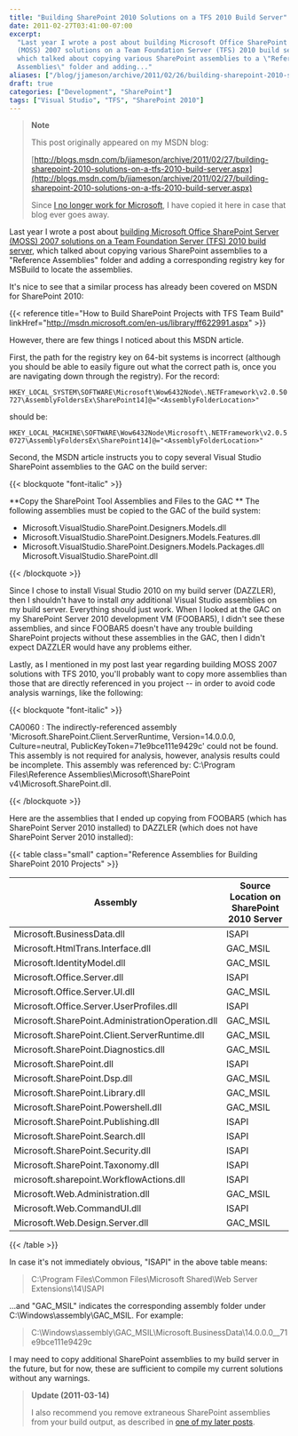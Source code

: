 ```yaml
---
title: "Building SharePoint 2010 Solutions on a TFS 2010 Build Server"
date: 2011-02-27T03:41:00-07:00
excerpt:
  "Last year I wrote a post about building Microsoft Office SharePoint Server
  (MOSS) 2007 solutions on a Team Foundation Server (TFS) 2010 build server ,
  which talked about copying various SharePoint assemblies to a \"Reference
  Assemblies\" folder and adding..."
aliases: ["/blog/jjameson/archive/2011/02/26/building-sharepoint-2010-solutions-on-a-tfs-2010-build-server.aspx", "/blog/jjameson/archive/2011/02/27/building-sharepoint-2010-solutions-on-a-tfs-2010-build-server.aspx"]
draft: true
categories: ["Development", "SharePoint"]
tags: ["Visual Studio", "TFS", "SharePoint 2010"]
---
```


> **Note**
>
> This post originally appeared on my MSDN blog:
>
> [http://blogs.msdn.com/b/jjameson/archive/2011/02/27/building-sharepoint-2010-solutions-on-a-tfs-2010-build-server.aspx](http://blogs.msdn.com/b/jjameson/archive/2011/02/27/building-sharepoint-2010-solutions-on-a-tfs-2010-build-server.aspx)
>
> Since
> [I no longer work for Microsoft](/blog/jjameson/2011/09/02/last-day-with-microsoft),
> I have copied it here in case that blog ever goes away.

Last year I wrote a post about
[building Microsoft Office SharePoint Server (MOSS) 2007 solutions on a Team Foundation Server (TFS) 2010 build server](/blog/jjameson/2010/05/05/building-moss-2007-solutions-on-a-tfs-2010-build-server),
which talked about copying various SharePoint assemblies to a "Reference
Assemblies" folder and adding a corresponding registry key for MSBuild to locate
the assemblies.

It's nice to see that a similar process has already been covered on MSDN for
SharePoint 2010:

{{< reference title="How to Build SharePoint Projects with TFS Team Build"
linkHref="http://msdn.microsoft.com/en-us/library/ff622991.aspx" >}}

However, there are few things I noticed about this MSDN article.

First, the path for the registry key on 64-bit systems is incorrect (although
you should be able to easily figure out what the correct path is, once you are
navigating down through the registry). For the record:

`HKEY_LOCAL_SYSTEM\SOFTWARE\Microsoft\Wow6432Node\.NETFramework\v2.0.50727\AssemblyFoldersEx\SharePoint14]@="<AssemblyFolderLocation>"`

should be:

`HKEY_LOCAL_MACHINE\SOFTWARE\Wow6432Node\Microsoft\.NETFramework\v2.0.50727\AssemblyFoldersEx\SharePoint14]@="<AssemblyFolderLocation>"`

Second, the MSDN article instructs you to copy several Visual Studio SharePoint
assemblies to the GAC on the build server:

{{< blockquote "font-italic" >}}

**Copy the SharePoint Tool Assemblies and Files to the GAC
** The following assemblies must be copied to the GAC of the build system:

- Microsoft.VisualStudio.SharePoint.Designers.Models.dll
- Microsoft.VisualStudio.SharePoint.Designers.Models.Features.dll
- Microsoft.VisualStudio.SharePoint.Designers.Models.Packages.dll
  Microsoft.VisualStudio.SharePoint.dll

{{< /blockquote >}}

Since I chose to install Visual Studio 2010 on my build server (DAZZLER), then I
shouldn't have to install *any* additional Visual Studio assemblies on my build
server. Everything should just work. When I looked at the GAC on my SharePoint
Server 2010 development VM (FOOBAR5), I didn't see these assemblies, and since
FOOBAR5 doesn't have any trouble building SharePoint projects without these
assemblies in the GAC, then I didn't expect DAZZLER would have any problems
either.

Lastly, as I mentioned in my post last year regarding building MOSS 2007
solutions with TFS 2010, you'll probably want to copy more assemblies than those
that are directly referenced in you project -- in order to avoid code analysis
warnings, like the following:

{{< blockquote "font-italic" >}}

CA0060 : The indirectly-referenced assembly
'Microsoft.SharePoint.Client.ServerRuntime, Version=14.0.0.0, Culture=neutral,
PublicKeyToken=71e9bce111e9429c' could not be found. This assembly is not
required for analysis, however, analysis results could be incomplete. This
assembly was referenced by: C:\Program Files\Reference
Assemblies\Microsoft\SharePoint v4\Microsoft.SharePoint.dll.

{{< /blockquote >}}

Here are the assemblies that I ended up copying from FOOBAR5 (which has
SharePoint Server 2010 installed) to DAZZLER (which does not have SharePoint
Server 2010 installed):

{{< table class="small"
caption="Reference Assemblies for Building SharePoint 2010 Projects" >}}

| Assembly | Source Location on SharePoint 2010 Server |
| --- | --- |
| Microsoft.BusinessData.dll | ISAPI |
| Microsoft.HtmlTrans.Interface.dll | GAC\_MSIL |
| Microsoft.IdentityModel.dll | GAC\_MSIL |
| Microsoft.Office.Server.dll | ISAPI |
| Microsoft.Office.Server.UI.dll | GAC\_MSIL |
| Microsoft.Office.Server.UserProfiles.dll | ISAPI |
| Microsoft.SharePoint.AdministrationOperation.dll | GAC\_MSIL |
| Microsoft.SharePoint.Client.ServerRuntime.dll | GAC\_MSIL |
| Microsoft.SharePoint.Diagnostics.dll | GAC\_MSIL |
| Microsoft.SharePoint.dll | ISAPI |
| Microsoft.SharePoint.Dsp.dll | GAC\_MSIL |
| Microsoft.SharePoint.Library.dll | GAC\_MSIL |
| Microsoft.SharePoint.Powershell.dll | GAC\_MSIL |
| Microsoft.SharePoint.Publishing.dll | ISAPI |
| Microsoft.SharePoint.Search.dll | ISAPI |
| Microsoft.SharePoint.Security.dll | ISAPI |
| Microsoft.SharePoint.Taxonomy.dll | ISAPI |
| microsoft.sharepoint.WorkflowActions.dll | ISAPI |
| Microsoft.Web.Administration.dll | GAC\_MSIL |
| Microsoft.Web.CommandUI.dll | ISAPI |
| Microsoft.Web.Design.Server.dll | GAC\_MSIL |

{{< /table >}}

In case it's not immediately obvious, "ISAPI" in the above table means:

> C:\Program Files\Common Files\Microsoft Shared\Web Server Extensions\14\ISAPI

...and "GAC\_MSIL" indicates the corresponding assembly folder under
C:\Windows\assembly\GAC\_MSIL. For example:

> C:\Windows\assembly\GAC\_MSIL\Microsoft.BusinessData\14.0.0.0\_\_71e9bce111e9429c

I may need to copy additional SharePoint assemblies to my build server in the
future, but for now, these are sufficient to compile my current solutions
without any warnings.

> **Update (2011-03-14)**
>
> I also recommend you remove extraneous SharePoint assemblies from your build
> output, as described in
> [one of my later posts](/blog/jjameson/2011/03/14/quot-build-bloat-quot-part-2-a-k-a-removing-extraneous-items-from-sharepoint-visual-studio-projects).
